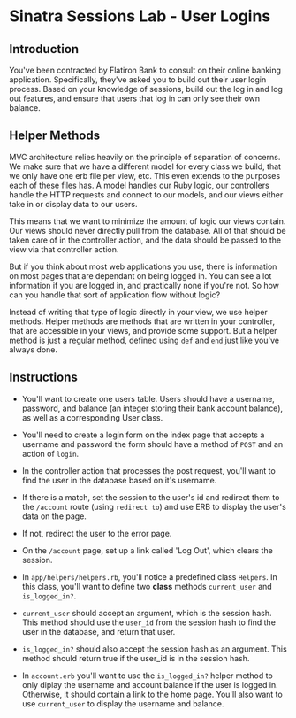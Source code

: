 # Sinatra Sessions Lab - User Logins

## Introduction

You've been contracted by Flatiron Bank to consult on their online banking application. Specifically, they've asked you to build out their user login process. Based on your knowledge of sessions, build out the log in and log out features, and ensure that users that log in can only see their own balance.

## Helper Methods

MVC architecture relies heavily on the principle of separation of concerns. We make sure that we have a different model for every class we build, that we only have one erb file per view, etc. This even extends to the purposes each of these files has. A model handles our Ruby logic, our controllers handle the HTTP requests and connect to our models, and our views either take in or display data to our users.

This means that we want to minimize the amount of logic our views contain. Our views should never directly pull from the database. All of that should be taken care of in the controller action, and the data should be passed to the view via that controller action.

But if you think about most web applications you use, there is information on most pages that are dependant on being logged in. You can see a lot information if you are logged in, and practically none if you're not. So how can you handle that sort of application flow without logic?

Instead of writing that type of logic directly in your view, we use helper methods. Helper methods are methods that are written in your controller, that are accessible in your views, and provide some support. But a helper method is just a regular method, defined using `def` and `end` just like you've always done.

## Instructions

+ You'll want to create one users table. Users should have a username, password, and balance (an integer storing their bank account balance), as well as a corresponding User class.

+ You'll need to create a login form on the index page that accepts a username and password the form should have a method of `POST` and an action of `login`.

+ In the controller action that processes the post request, you'll want to find the user in the database based on it's username. 

+ If there is a match, set the session to the user's id and redirect them to the `/account` route (using `redirect to`) and use ERB to display the user's data on the page.

+ If not, redirect the user to the error page.

+ On the `/account` page, set up a link called 'Log Out', which clears the session.

+ In `app/helpers/helpers.rb`, you'll notice a predefined class `Helpers`. In this class, you'll want to define two **class** methods `current_user` and `is_logged_in?`. 

+ `current_user` should accept an argument, which is the session hash. This method should use the `user_id` from the session hash to find the user in the database, and return that user.

+ `is_logged_in?` should also accept the session hash as an argument. This method should return true if the user_id is in the session hash.

+ In `account.erb` you'll want to use the `is_logged_in?` helper method to only diplay the username and account balance if the user is logged in. Otherwise, it should contain a link to the home page. You'll also want to use `current_user` to display the username and balance. 




